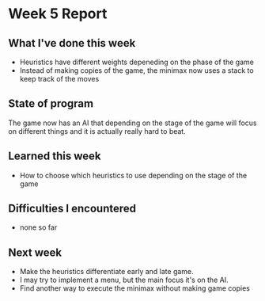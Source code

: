 # Week 5 Report

## What I've done this week

- Heuristics have different weights depeneding on the phase of the game
- Instead of making copies of the game, the minimax now uses a stack to keep track of the moves

## State of program

The game now has an AI that depending on the stage of the game will focus on different things and it is actually really hard to beat.

## Learned this week

- How to choose which heuristics to use depending on the stage of the game

## Difficulties I encountered

- none so far

## Next week

- Make the heuristics differentiate early and late game.
- I may try to implement a menu, but the main focus it's on the AI.
- Find another way to execute the minimax without making game copies
